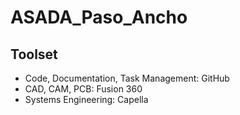 # ASADA_Paso_Ancho

## Toolset
* Code, Documentation, Task Management: GitHub
* CAD, CAM, PCB: Fusion 360
* Systems Engineering: Capella
